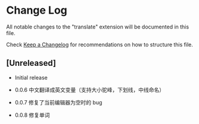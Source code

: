 # Change Log

All notable changes to the "translate" extension will be documented in this file.

Check [Keep a Changelog](http://keepachangelog.com/) for recommendations on how to structure this file.

## [Unreleased]

- Initial release

- 0.0.6
  中文翻译成英文变量（支持大小驼峰，下划线，中线命名）

- 0.0.7
  修复了当前编辑器为空时的 bug

- 0.0.8
  修复单词
